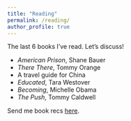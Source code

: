 ```yaml
---
title: "Reading"
permalink: /reading/
author_profile: true
---
```

The last 6 books I’ve read. Let’s discuss! 

* _American Prison_, Shane Bauer
* _There There_, Tommy Orange
* A travel guide for China
* _Educated_, Tara Westover
* _Becoming_, Michelle Obama
* _The Push_, Tommy Caldwell

Send me book recs [here](mailto:catherinaxu5@gmail.com).
